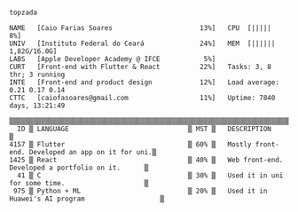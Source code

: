
<!---
Linux emulation and full-stack development.
Working at Aurean for front-end end some little bit of back-end.
Also on the Apple Developer Academy @ IFCE

世界を閉じて次を開く
--->


```

topzada

NAME   [Caio Farias Soares                      13%]   CPU  [|||||                                    8%]
UNIV   [Instituto Federal do Ceará              24%]   MEM  [||||||                          1,82G/16.0G]
LABS   [Apple Developer Academy @ IFCE           5%]   
CURT   [Front-end with Flutter & React          22%]   Tasks: 3, 8 thr; 3 running
INTE   [Front-end and product design            12%]   Load average: 0.21 0.17 0.14
CTTC   [caiofasoares@gmail.com                  11%]   Uptime: 7840 days, 13:21:49

▒▒▒▒▒▒▒▒▒▒▒▒▒▒▒▒▒▒▒▒▒▒▒▒▒▒▒▒▒▒▒▒▒▒▒▒▒▒▒▒▒▒▒▒▒▒▒▒▒▒▒▒▒▒▒▒▒▒▒▒▒▒▒▒▒▒▒▒▒▒▒▒▒▒▒▒▒▒▒▒▒▒▒▒▒▒▒▒▒▒▒▒▒▒▒▒▒▒▒▒▒▒▒▒▒
  ID ▒ LANGUAGE                              ▒ MST ▒   DESCRIPTION                                      ▒
4157 ▒ Flutter                               ▒ 60% ▒   Mostly front-end. Developed an app on it for uni.▒
1425 ▒ React                                 ▒ 40% ▒   Web front-end. Developed a portfolio on it.      ▒
  41 ▒ C                                     ▒ 30% ▒   Used it in uni for some time.                    ▒ 
 975 ▒ Python + ML                           ▒ 20% ▒   Used it in Huawei's AI program                   ▒
```

<!---
- 👋 Hi, I’m @CaioFaSoares
- 👀 I’m interested in ...
- 🌱 I’m currently learning ...
- 💞️ I’m looking to collaborate on ...
- 📫 How to reach me ...
--->

<!---
CaioFaSoares/CaioFaSoares is a ✨ special ✨ repository because its `README.md` (this file) appears on your GitHub profile.
You can click the Preview link to take a look at your changes.
--->
